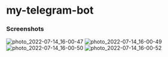 # my-telegram-bot

### Screenshots
![photo_2022-07-14_16-00-47](https://user-images.githubusercontent.com/55577096/178988626-2ab8402b-70e7-4f94-87ad-0fca52ddc44a.jpg)
![photo_2022-07-14_16-00-49](https://user-images.githubusercontent.com/55577096/178988647-f8e6ed5f-5777-49f2-a560-4c7360a581e5.jpg)
![photo_2022-07-14_16-00-50](https://user-images.githubusercontent.com/55577096/178988654-dad0e8b6-6be7-427a-b18e-e9fdd7359a32.jpg)
![photo_2022-07-14_16-00-52](https://user-images.githubusercontent.com/55577096/178988656-c91bb02d-cb2e-4172-bc7e-4f043d4aa145.jpg)
